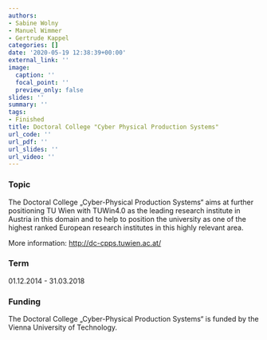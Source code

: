 ```yaml
---
authors:
- Sabine Wolny
- Manuel Wimmer
- Gertrude Kappel
categories: []
date: '2020-05-19 12:38:39+00:00'
external_link: ''
image:
  caption: ''
  focal_point: ''
  preview_only: false
slides: ''
summary: ''
tags:
- Finished
title: Doctoral College "Cyber Physical Production Systems"
url_code: ''
url_pdf: ''
url_slides: ''
url_video: ''
---
```


### Topic

The Doctoral College „Cyber-Physical Production Systems“ aims at further positioning TU Wien with TUWin4.0 as the leading research institute in Austria in this domain and to help to position the university as one of the highest ranked European research institutes in this highly relevant area.

More information: <http://dc-cpps.tuwien.ac.at/>

### Term

01.12.2014 - 31.03.2018

### Funding

The Doctoral College „Cyber-Physical Production Systems“ is funded by the Vienna University of Technology.